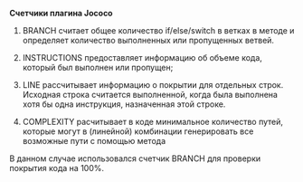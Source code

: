 **Cчетчики плагина Jococo**

1. BRANCH считает общее количество if/else/switch в ветках в методе и определяет количество
   выполненных или пропущенных ветвей.

2. INSTRUCTIONS предоставляет информацию об объеме кода, который был выполнен или пропущен;

3. LINE рассчитывает информацию о покрытии для отдельных строк.
   Исходная строка считается выполненной, когда была выполнена хотя бы одна инструкция, назначенная этой строке.

4. COMPLEXITY расчитывает в коде минимальное количество путей, которые могут в (линейной)
   комбинации генерировать все возможные пути с помощью метода

В данном случае использовался счетчик BRANCH для проверки покрытия кода на 100%. 
